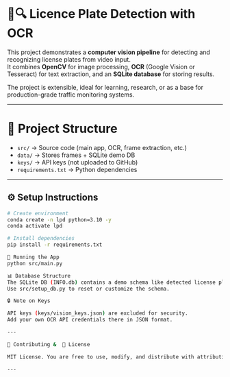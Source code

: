 

# 🚗🔍 Licence Plate Detection with OCR

This project demonstrates a **computer vision pipeline** for detecting and recognizing license plates from video input.  
It combines **OpenCV** for image processing, **OCR** (Google Vision or Tesseract) for text extraction, and an **SQLite database** for storing results.  

The project is extensible, ideal for learning, research, or as a base for production-grade traffic monitoring systems.  

---

# 📂 Project Structure
- `src/` → Source code (main app, OCR, frame extraction, etc.)
- `data/` → Stores frames + SQLite demo DB
- `keys/` → API keys (not uploaded to GitHub)
- `requirements.txt` → Python dependencies

---

## ⚙️ Setup Instructions
```bash
# Create environment
conda create -n lpd python=3.10 -y
conda activate lpd

# Install dependencies
pip install -r requirements.txt

🚀 Running the App
python src/main.py

📊 Database Structure
The SQLite DB (INFO.db) contains a demo schema like detected license plates and related details.
Use src/setup_db.py to reset or customize the schema.

🔒 Note on Keys

API keys (keys/vision_keys.json) are excluded for security.
Add your own OCR API credentials there in JSON format.

---

🤝 Contributing &  📜 License 

MIT License. You are free to use, modify, and distribute with attribution. PRs and suggestions are welcome! Feel free to fork this repo and build on it :)

---
